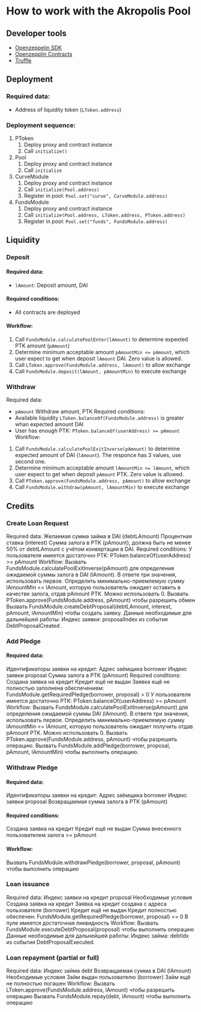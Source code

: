 # How to work with the Akropolis Pool

## Developer tools
* [Openzeppelin SDK](https://openzeppelin.com/sdk/)
* [Openzepplin Contracts](https://openzeppelin.com/contracts/)
* [Truffle](https://www.trufflesuite.com/)

## Deployment

### Required data:
* Address of liquidity token (`LToken.address`)

### Deployment sequence:
1. PToken
   1. Deploy proxy and contract instance
   1. Call `initialize()`
1. Pool
   1. Deploy proxy and contract instance
   1. Call `initialize`
1. CurveModule
   1. Deploy proxy and contract instance
   1. Call `initialize(Pool.address)`
   1. Register in pool: `Pool.set("curve", CurveModule.address)`
1. FundsModule
   1. Deploy proxy and contract instance
   1. Call `initialize(Pool.address, LToken.address, PToken.address)`
   1. Register in pool: `Pool.set("funds", FundsModule.address)`

## Liquidity

### Deposit
#### Required data:
* `lAmount`: Deposit amount, DAI
#### Required conditions:
* All contracts are deployed
#### Workflow:
1. Call `FundsModule.calculatePoolEnter(lAmount)` to determine expexted PTK amount (`pAmount`)
1. Determine minimum acceptable amount `pAmountMin <= pAmount`, which user expect to get when deposit `lAmount` DAI. Zero value is allowed.
1. Call `LToken.approve(FundsModule.address, lAmount)` to allow exchange
1. Call `FundsModule.deposit(lAmount, pAmountMin)` to execute exchange

### Withdraw
Required data:
* `pAmount` Withdraw amount, PTK
Required conditions:
* Available liquidity `LToken.balanceOf(FundsModule.address)` is greater whan expected amount DAI
* User has enough PTK: `PToken.balanceOf(userAddress) >= pAmount`
Workflow:
1. Call `FundsModule.calculatePoolExitInverse(pAmount)` to determine expected amount of DAI (`lAmount`). The responce has 3 values, use second one.
1. Determine minimum acceptable amount `lAmountMin <= lAmount`, which user expect to get when deposit `pAmount` PTK. Zero value is allowed.
1. Call `PToken.approve(FundsModule.address, pAmount)` to allow exchange
1. Call `FundsModule.withdraw(pAmount, lAmountMin)` to execute exchange


## Credits
### Create Loan Request
Required data:
Желаемая сумма займа в DAI (debtLAmount)
Процентная ставка (interest)
Сумма залога в PTK (pAmount), должна быть не менее 50% от debtLAmount с учётом конвертации в DAI.
Required conditions:
У пользователя имеется достаточно PTK: PToken.balanceOf(userAddress) >= pAmount
Workflow:
Вызвать FundsModule.calculatePoolExitInverse(pAmount) для определения ожидаемой суммы залога в DAI (lAmount). В ответе три значения, использовать первое.
Определить минимально-приемлемую сумму lAmountMin <= lAmount, которую пользователь ожидает оставить в качестве залога, отдав pAmount PTK. Можно использовать 0.
Вызвать PToken.approve(FundsModule.address, pAmount) чтобы разрешить обмен
Вызвать FundsModule.createDebtProposal(debtLAmount, interest, pAmount, lAmountMin) чтобы создать заявку.
Данные необходимые для дальнейшей работы:
Индекс заявки: proposalIndex из события DebtProposalCreated .

### Add Pledge
#### Required data:
Идентификаторы заявки на кредит:
Адрес заёмщика borrower
Индекс заявки proposal
Сумма залога в PTK (pAmount)
Required conditions:
Создана заявка на кредит
Кредит ещё не выдан
Заявка ещё не полностью заполнена обеспечением: FundsModule.getRequiredPledge(borrower, proposal) > 0
У пользователя имеется достаточно PTK: PToken.balanceOf(userAddress) >= pAmount
Workflow:
Вызвать FundsModule.calculatePoolExitInverse(pAmount) для определения ожидаемой суммы DAI (lAmount). В ответе три значения, использовать первое.
Определить минимально-приемлемую сумму lAmountMin <= lAmount, которую пользователь ожидает получить отдав pAmount PTK. Можно использовать 0.
Вызвать PToken.approve(FundsModule.address, pAmount) чтобы разрешить операцию.
Вызвать FundsModule.addPledge(borrower, proposal, pAmount, lAmountMin) чтобы выполнить операцию.

### Withdraw Pledge
#### Required data:
Идентификаторы заявки на кредит:
Адрес заёмщика borrower
Индекс заявки proposal
Возвращаемая сумма залога в PTK (pAmount)
#### Required conditions:
Создана заявка на кредит
Кредит ещё не выдан
Сумма внесенного пользователем залога >= pAmount
#### Workflow:
Вызвать FundsModule.withdrawPledge(borrower, proposal, pAmount) чтобы выполнить операцию

### Loan issuance
Required data:
Индекс заявки на кредит proposal
Необходимые условия
Создана заявка на кредит
Заявка на кредит создана с адреса пользователя (borrower)
Кредит ещё не выдан
Кредит полностью обеспечен: FundsModule.getRequiredPledge(borrower, proposal) == 0
В пуле имеется достаточная ликвидность
Workflow:
Вызвать FundsModule.executeDebtProposal(proposal) чтобы выполнить операцию
Данные необходимые для дальнейшей работы:
Индекс займа: debtIdx из события DebtProposalExecuted.

### Loan repayment (partial or full) 
Required data:
Индекс займа debt
Возвращаемая сумма в DAI (lAmount)
Необходимые условия
Займ выдан пользователю (borrower)
Займ ещё не полностью погашен
Workflow:
Вызвать LToken.approve(FundsModule.address, lAmount) чтобы разрешить операцию
Вызвать FundsModule.repay(debt, lAmount) чтобы выполнить операцию

